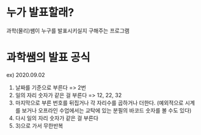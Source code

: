 # 누가 발표할래?
과학(물리)쌤이 누구를 발표시키실지 구해주는 프로그램

# 과학쌤의 발표 공식
ex) 2020.09.02

1) 날짜를 기준으로 부른다 => 2번
2) 일의 자리 숫자가 같은 걸 부른다 => 12, 22, 32
3) 마지막으로 부른 번호를 뒤집거나 각 자리수를 곱하거나 더한다. (예외적으로 시계를 보거나 오프라인 수업에서는 교탁에 있는 분필의 바코드 숫자를 볼 수도 있다)
4) 다시 일의 자리 숫자가 같은 걸 부른다
5) 3)으로 가서 무한반복
